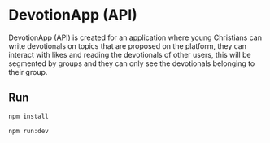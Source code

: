 # DevotionApp (API)

DevotionApp (API) is created for an application where young Christians can write devotionals on topics that are proposed on the platform, they can interact with likes and reading the devotionals of other users, this will be segmented by groups and they can only see the devotionals belonging to their group.

## Run

```bash
npm install
```

```bash
npm run:dev
```
